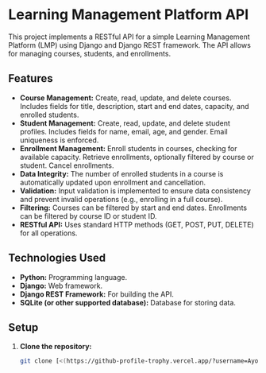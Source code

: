 # Learning Management Platform API

This project implements a RESTful API for a simple Learning Management Platform (LMP) using Django and Django REST framework.  The API allows for managing courses, students, and enrollments.

## Features

* **Course Management:** Create, read, update, and delete courses.  Includes fields for title, description, start and end dates, capacity, and enrolled students.
* **Student Management:** Create, read, update, and delete student profiles. Includes fields for name, email, age, and gender.  Email uniqueness is enforced.
* **Enrollment Management:** Enroll students in courses, checking for available capacity.  Retrieve enrollments, optionally filtered by course or student.  Cancel enrollments.
* **Data Integrity:**  The number of enrolled students in a course is automatically updated upon enrollment and cancellation.
* **Validation:**  Input validation is implemented to ensure data consistency and prevent invalid operations (e.g., enrolling in a full course).
* **Filtering:**  Courses can be filtered by start and end dates. Enrollments can be filtered by course ID or student ID.
* **RESTful API:**  Uses standard HTTP methods (GET, POST, PUT, DELETE) for all operations.


## Technologies Used

* **Python:**  Programming language.
* **Django:**  Web framework.
* **Django REST Framework:**  For building the API.
* **SQLite (or other supported database):** Database for storing data.


## Setup

1. **Clone the repository:**
   ```bash
   git clone [<(https://github-profile-trophy.vercel.app/?username=Ayoade1st&theme=onedark)>]
